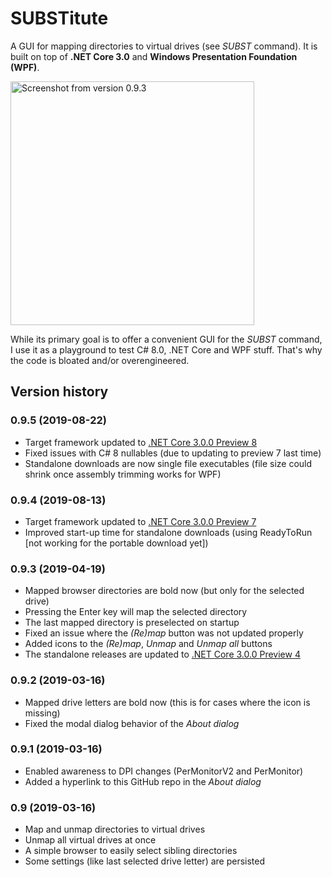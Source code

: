 # SUBSTitute
A GUI for mapping directories to virtual drives (see *SUBST* command). It is built on top of **.NET Core 3.0** and **Windows Presentation Foundation (WPF)**.

<img src="https://raw.githubusercontent.com/sungaila/SUBSTitute/master/Content/0.9.3_Screenshot.png" width="390" alt="Screenshot from version 0.9.3">

While its primary goal is to offer a convenient GUI for the *SUBST* command, I use it as a playground to test C# 8.0, .NET Core and WPF stuff. That's why the code is bloated and/or overengineered.
## Version history
### 0.9.5 (2019-08-22)
* Target framework updated to [.NET Core 3.0.0 Preview 8](https://github.com/dotnet/core/blob/master/release-notes/3.0/preview/3.0.0-preview8.md)
* Fixed issues with C# 8 nullables (due to updating to preview 7 last time)
* Standalone downloads are now single file executables (file size could shrink once assembly trimming works for WPF)
### 0.9.4 (2019-08-13)
* Target framework updated to [.NET Core 3.0.0 Preview 7](https://github.com/dotnet/core/blob/master/release-notes/3.0/preview/3.0.0-preview7.md)
* Improved start-up time for standalone downloads (using ReadyToRun [not working for the portable download yet])
### 0.9.3 (2019-04-19)
* Mapped browser directories are bold now (but only for the selected drive)
* Pressing the Enter key will map the selected directory
* The last mapped directory is preselected on startup
* Fixed an issue where the *(Re)map* button was not updated properly
* Added icons to the *(Re)map*, *Unmap* and *Unmap all* buttons
* The standalone releases are updated to [.NET Core 3.0.0 Preview 4](https://github.com/dotnet/core/blob/master/release-notes/3.0/preview/3.0.0-preview4.md)
### 0.9.2 (2019-03-16)
* Mapped drive letters are bold now (this is for cases where the icon is missing)
* Fixed the modal dialog behavior of the *About dialog*
### 0.9.1 (2019-03-16)
* Enabled awareness to DPI changes (PerMonitorV2 and PerMonitor)
* Added a hyperlink to this GitHub repo in the *About dialog*
### 0.9 (2019-03-16)
* Map and unmap directories to virtual drives
* Unmap all virtual drives at once
* A simple browser to easily select sibling directories
* Some settings (like last selected drive letter) are persisted
